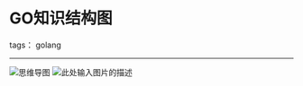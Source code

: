 # GO知识结构图

tags： golang

---

![思维导图][1]
![此处输入图片的描述][2]


  [1]: https://cdn.nlark.com/yuque/0/2018/png/200878/1543642307115-38aab58e-82a8-4cde-90b2-a366495d1c2d.png
  
  [2]: https://static.oschina.net/uploads/img/201607/17234123_9b2N.png
<!--stackedit_data:
eyJoaXN0b3J5IjpbLTk3NzYxNTYzOF19
-->